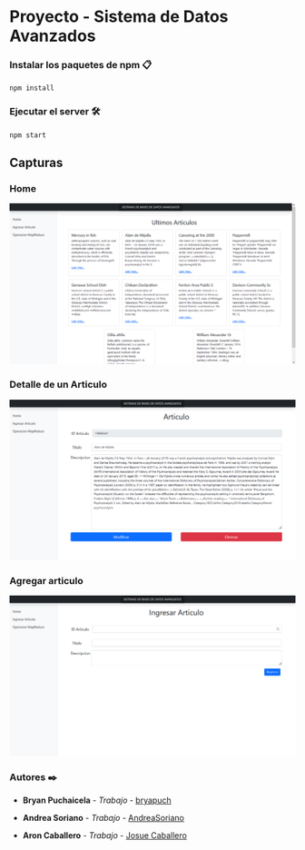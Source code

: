 
# Proyecto - Sistema de Datos Avanzados

### Instalar los paquetes de npm 📋
```
npm install
```

### Ejecutar el server 🛠️

```
npm start
```
## Capturas

### Home
![home](media/home.png)

### Detalle de un Articulo
![detalle](media/articulo.png)

### Agregar articulo
![registrar articulo](media/nuevoArticulo.png)

### Autores ✒️
* **Bryan Puchaicela** - *Trabajo* - [bryapuch](https://github.com/bryapuch)

* **Andrea Soriano** - *Trabajo* - [AndreaSoriano](https://github.com/AndreaSoriano)

* **Aron Caballero** - *Trabajo* - [Josue Caballero](https://github.com/Josue-Caballero)
